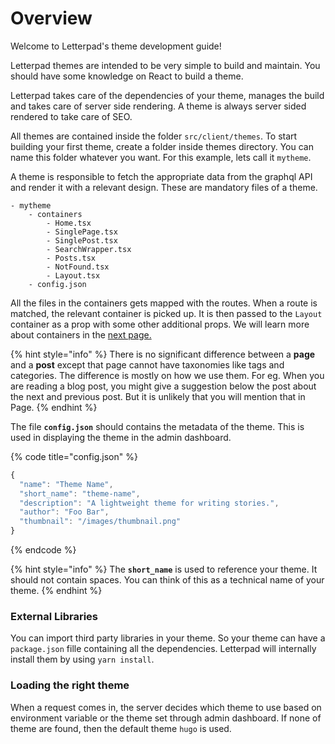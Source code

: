 # Overview

Welcome to Letterpad's theme development guide!

Letterpad themes are intended to be very simple to build and maintain. You should have some knowledge on React to build a theme.

Letterpad takes care of the dependencies of your theme, manages the build and takes care of server side rendering. A theme is always server sided rendered to take care of SEO.

All themes are contained inside the folder `src/client/themes`. To start building your first theme, create a folder inside themes directory. You can name this folder whatever you want. For this example, lets call it `mytheme`.

A theme is responsible to fetch the appropriate data from the graphql API and render it with a relevant design. These are mandatory files of a theme.

```text
- mytheme
    - containers
        - Home.tsx
        - SinglePage.tsx
        - SinglePost.tsx
        - SearchWrapper.tsx
        - Posts.tsx
        - NotFound.tsx
        - Layout.tsx
    - config.json
```

All the files in the containers gets mapped with the routes. When a route is matched, the relevant container is picked up. It is then passed to the `Layout` container as a prop with some other additional props. We will learn more about containers in the [next page.](containers/)

{% hint style="info" %}
There is no significant difference between a **page** and a **post** except that page cannot have taxonomies like tags and categories. The difference is mostly on how we use them. For eg. When you are reading a blog post, you might give a suggestion below the post about the next and previous post. But it is unlikely that you will mention that in Page.
{% endhint %}

The file **`config.json`** should contains the metadata of the theme. This is used in displaying the theme in the admin dashboard.

{% code title="config.json" %}
```javascript
{      
  "name": "Theme Name",
  "short_name": "theme-name",   
  "description": "A lightweight theme for writing stories.",    
  "author": "Foo Bar",    
  "thumbnail": "/images/thumbnail.png"
}
```
{% endcode %}

{% hint style="info" %}
The **`short_name`** is used to reference your theme. It should not contain spaces. You can think of this as a technical name of your theme.
{% endhint %}

### External Libraries

You can import third party libraries in your theme. So your theme can have a `package.json` fille containing all the dependencies. Letterpad will internally install them by using `yarn install`.

### Loading the right theme

When a request comes in, the server decides which theme to use based on environment variable or the theme set through admin dashboard. If none of theme are found, then the default theme `hugo` is used.

